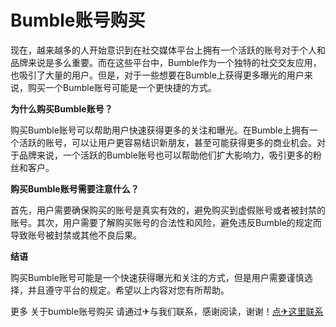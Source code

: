# Bumble账号购买

现在，越来越多的人开始意识到在社交媒体平台上拥有一个活跃的账号对于个人和品牌来说是多么重要。而在这些平台中，Bumble作为一个独特的社交交友应用，也吸引了大量的用户。但是，对于一些想要在Bumble上获得更多曝光的用户来说，购买一个Bumble账号可能是一个更快捷的方式。

**为什么购买Bumble账号？**

购买Bumble账号可以帮助用户快速获得更多的关注和曝光。在Bumble上拥有一个活跃的账号，可以让用户更容易结识新朋友，甚至可能获得更多的商业机会。对于品牌来说，一个活跃的Bumble账号也可以帮助他们扩大影响力，吸引更多的粉丝和客户。

**购买Bumble账号需要注意什么？**

首先，用户需要确保购买的账号是真实有效的，避免购买到虚假账号或者被封禁的账号。其次，用户需要了解购买账号的合法性和风险，避免违反Bumble的规定而导致账号被封禁或其他不良后果。

**结语**

购买Bumble账号可能是一个快速获得曝光和关注的方式，但是用户需要谨慎选择，并且遵守平台的规定。希望以上内容对您有所帮助。

更多 关于bumble账号购买 请通过✈与我们联系，感谢阅读，谢谢！[点✈这里联系](https://t.me/jsksbsjsjp)